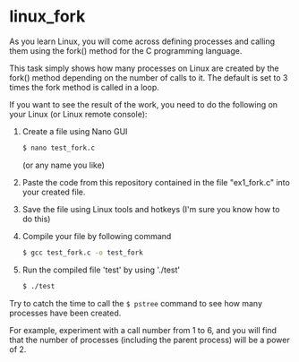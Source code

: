 # linux_fork
As you learn Linux, you will come across defining processes and calling them using the fork() method for the C programming language.

This task simply shows how many processes on Linux are created by the fork() method depending on the number of calls to it. 
The default is set to 3 times the fork method is called in a loop.

If you want to see the result of the work, you need to do the following on your Linux (or Linux remote console):
 1) Create a file using Nano GUI 
    ```sh
    $ nano test_fork.c
    ```
    (or any name you like)
 
 2) Paste the code from this repository contained in the file "ex1_fork.c" into your created file.
 3) Save the file using Linux tools and hotkeys (I'm sure you know how to do this)
 4) Compile your file by following command
    ```sh
    $ gcc test_fork.c -o test_fork
    ```
 5) Run the compiled file 'test' by using './test'
     ```sh
    $ ./test
    ```
    
Try to catch the time to call the ```$ pstree``` command to see how many processes have been created.

For example, experiment with a call number from 1 to 6, and you will find that the number of processes (including the parent process) will be a power of 2.

